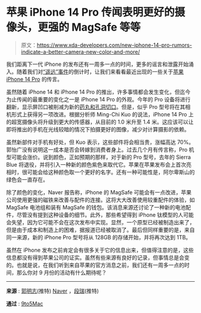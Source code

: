 # 苹果 iPhone 14 Pro 传闻表明更好的摄像头，更强的 MagSafe 等等

> 原文：<https://www.xda-developers.com/new-iphone-14-pro-rumors-indicate-a-better-camera-new-color-and-more/>

我们距离下一代 iPhone 的发布还有一周多一点的时间，更多的谣言和泄露开始涌入。随着我们对[“遥远”事件](https://www.xda-developers.com/apple-2022-iphone-event/)的倒计时，让我们来看看最近出现的一些关于[苹果 iPhone 14 Pro](https://www.xda-developers.com/apple-iphone-14-pro/) 的传言。

虽然随着 iPhone 14 和 iPhone 14 Pro 的推出，许多事情都会发生变化，但迄今为止传闻的最重要的变化之一是 iPhone 14 Pro 的外观。今年的 Pro 设备将进行翻新，显示屏凹口被削减为新的[药丸和孔洞切口](https://www.xda-developers.com/iphone-14-pro-replace-notch-with-hole-and-pill/)。但是，似乎 Pro 型号将在其相机形式上获得另一项改进。根据分析师 Ming-Chi Kuo 的说法，iPhone 14 Pro 上的超宽摄像头将升级到更大的传感器，从目前的 1.0 米升至 1.4 米。这应该可以让即将推出的手机在光线较暗的情况下拍摄更好的图像，减少对计算摄影的依赖。

虽然新部件对手机有好处，但 Kuo 表示，这些部件将会相当贵，涨幅高达 70%。郭怡广没有说明这一成本是否会转嫁到消费者身上。过去几个月有传言称，Pro 机型可能会涨价。说到颜色，正如预期的那样，对于新的 Pro 型号，去年的 Sierra Blue 将退役，并将引入一种新的颜色紫色来取代它。苹果在苹果发布会上首次亮相时，很可能会给这种颜色取一个更好的名字。还有一种可能性是，阿尔卑斯山的绿色会一直存在。

除了颜色的变化，Naver 报告称，iPhone 的 MagSafe 可能会有一点改进，苹果公司使用更强的磁铁来改善与配件的连接。这将大大改善使用较重配件的体验，如 MagSafe 电池组和装有 MagSafe 的钱包。该消息来源还讨论了一种新的电池配件，尽管没有提到这种设备的细节。此外，那些希望得到 iPhone 钛模型的人可能会失望，因为它可能不会在这次发布中实现。显然，一个原型已经被制造出来了，但是由于成本和制造上的困难，据报道已经被取消了。最后但同样重要的是，来自同一来源，新的 iPhone Pro 型号将从 128GB 的存储开始，并将再次达到 1TB。

虽然在 iPhone 发布之前肯定会有很多关于它的信息出来，但值得注意的是，这些信息都没有得到苹果公司的证实。虽然有些来源有良好的记录，但事情总是会变的。也就是说，在我们听到来自苹果的官方消息之前，我们还有一周多一点的时间，那么你对 9 月份的活动有什么期待呢？

* * *

**来源** : [郭明志](https://twitter.com/mingchikuo/status/1564432708792885248)(推特) [Naver](https://m.blog.naver.com/PostView.naver?blogId=yeux1122&logNo=222861471290&navType=by) ，[段瑞](https://twitter.com/duanrui1205/status/1564140090783592453)(推特)

**通过** : [9to5Mac](https://9to5mac.com/2022/08/30/iphone-14-colors-magsafe-more/)